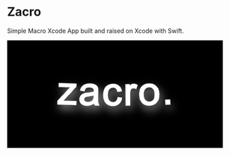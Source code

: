 # Zacro
Simple Macro Xcode App built and raised on Xcode with Swift.

![alt text](https://github.com/skullishman/Zacro/blob/main/banner.png)
